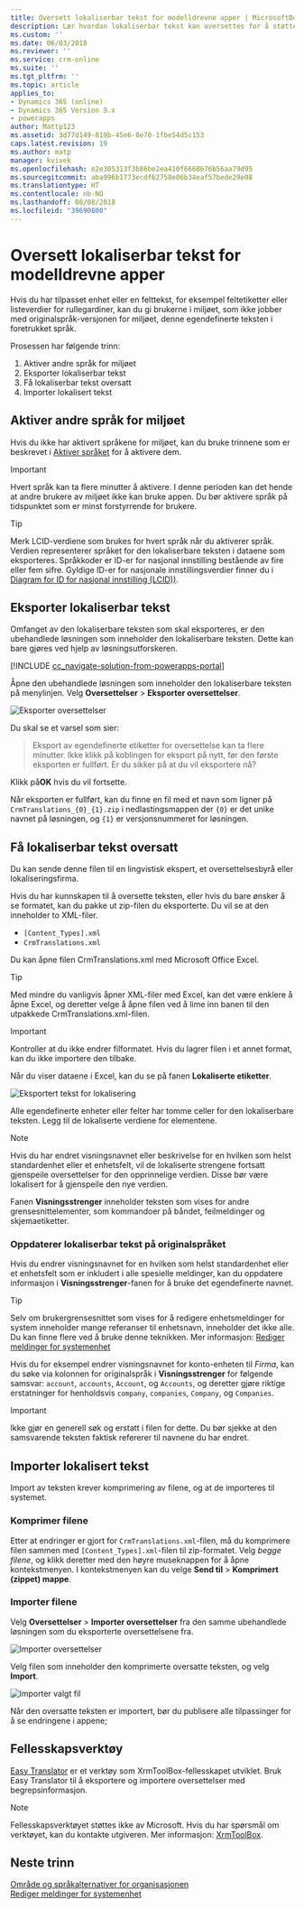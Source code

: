 ```yaml
---
title: Oversett lokaliserbar tekst for modelldrevne apper | MicrosoftDocs
description: Lær hvordan lokaliserbar tekst kan oversettes for å støtte flere språk
ms.custom: ''
ms.date: 06/03/2018
ms.reviewer: ''
ms.service: crm-online
ms.suite: ''
ms.tgt_pltfrm: ''
ms.topic: article
applies_to:
- Dynamics 365 (online)
- Dynamics 365 Version 9.x
- powerapps
author: Mattp123
ms.assetid: 3d77d149-819b-45e6-8e70-1fbe54d5c153
caps.latest.revision: 19
ms.author: matp
manager: kvivek
ms.openlocfilehash: e2e305313f3b86be2ea410f6668676b56aa79d95
ms.sourcegitcommit: aba996b1773ecdf62758e06b34eaf57bede29e08
ms.translationtype: HT
ms.contentlocale: nb-NO
ms.lasthandoff: 08/08/2018
ms.locfileid: "39690800"
---
```

# <a name="translate-localizable-text-for-model-driven-apps"></a>Oversett lokaliserbar tekst for modelldrevne apper

Hvis du har tilpasset enhet eller en felttekst, for eksempel feltetiketter eller listeverdier for rullegardiner, kan du gi brukerne i miljøet, som ikke jobber med originalspråk-versjonen for miljøet, denne egendefinerte teksten i foretrukket språk. 

Prosessen har følgende trinn:
1. Aktiver andre språk for miljøet
2. Eksporter lokaliserbar tekst
3. Få lokaliserbar tekst oversatt
4. Importer lokalisert tekst

## <a name="enable-other-languages-for-your-environment"></a>Aktiver andre språk for miljøet

Hvis du ikke har aktivert språkene for miljøet, kan du bruke trinnene som er beskrevet i [Aktiver språket](https://docs.microsoft.com/dynamics365/customer-engagement/admin/enable-languages) for å aktivere dem.

> [!IMPORTANT]
> Hvert språk kan ta flere minutter å aktivere. I denne perioden kan det hende at andre brukere av miljøet ikke kan bruke appen. Du bør aktivere språk på tidspunktet som er minst forstyrrende for brukere.

> [!TIP]
> Merk LCID-verdiene som brukes for hvert språk når du aktiverer språk. Verdien representerer språket for den lokaliserbare teksten i dataene som eksporteres. Språkkoder er ID-er for nasjonal innstilling bestående av fire eller fem sifre. Gyldige ID-er for nasjonale innstillingsverdier finner du i [Diagram for ID for nasjonal innstilling (LCID))](http://go.microsoft.com/fwlink/?LinkId=122128).

## <a name="export-the-localizable-text"></a>Eksporter lokaliserbar tekst

Omfanget av den lokaliserbare teksten som skal eksporteres, er den ubehandlede løsningen som inneholder den lokaliserbare teksten. Dette kan bare gjøres ved hjelp av løsningsutforskeren.

[!INCLUDE [cc_navigate-solution-from-powerapps-portal](../../includes/cc_navigate-solution-from-powerapps-portal.md)]

Åpne den ubehandlede løsningen som inneholder den lokaliserbare teksten på menylinjen. Velg **Oversettelser** > **Eksporter oversettelser**. 

![Eksporter oversettelser](media/export-localizable-text.png)

Du skal se et varsel som sier:
> Eksport av egendefinerte etiketter for oversettelse kan ta flere minutter. Ikke klikk på koblingen for eksport på nytt, før den første eksporten er fullført. Er du sikker på at du vil eksportere nå? 

Klikk på**OK** hvis du vil fortsette.

Når eksporten er fullført, kan du finne en fil med et navn som ligner på `CrmTranslations_{0}_{1}.zip` i nedlastingsmappen der `{0}` er det unike navnet på løsningen, og `{1}` er versjonsnummeret for løsningen.

## <a name="get-the-localizable-text-translated"></a>Få lokaliserbar tekst oversatt

Du kan sende denne filen til en lingvistisk ekspert, et oversettelsesbyrå eller lokaliseringsfirma.

Hvis du har kunnskapen til å oversette teksten, eller hvis du bare ønsker å se formatet, kan du pakke ut zip-filen du eksporterte. Du vil se at den inneholder to XML-filer. 
 - `[Content_Types].xml`
 - `CrmTranslations.xml`

Du kan åpne filen CrmTranslations.xml med Microsoft Office Excel.

> [!TIP]
> Med mindre du vanligvis åpner XML-filer med Excel, kan det være enklere å åpne Excel, og deretter velge å åpne filen ved å lime inn banen til den utpakkede CrmTranslations.xml-filen.

> [!IMPORTANT]
> Kontroller at du ikke endrer filformatet. Hvis du lagrer filen i et annet format, kan du ikke importere den tilbake.

Når du viser dataene i Excel, kan du se på fanen **Lokaliserte etiketter**.

![Eksportert tekst for lokalisering](media/localized-labels-tab-exported-languages.png)

Alle egendefinerte enheter eller felter har tomme celler for den lokaliserbare teksten. Legg til de lokaliserte verdiene for elementene.

> [!NOTE]
> Hvis du har endret visningsnavnet eller beskrivelse for en hvilken som helst standardenhet eller et enhetsfelt, vil de lokaliserte strengene fortsatt gjenspeile oversettelser for den opprinnelige verdien. Disse bør være lokalisert for å gjenspeile den nye verdien.

Fanen **Visningsstrenger** inneholder teksten som vises for andre grensesnittelementer, som kommandoer på båndet, feilmeldinger og skjemaetiketter.

### <a name="updating-localizable-text-in-the-base-language"></a>Oppdaterer lokaliserbar tekst på originalspråket

Hvis du endrer visningsnavnet for en hvilken som helst standardenhet eller et enhetsfelt som er inkludert i alle spesielle meldinger, kan du oppdatere informasjon i **Visningsstrenger**-fanen for å bruke det egendefinerte navnet.

> [!TIP]
> Selv om brukergrensesnittet som vises for å redigere enhetsmeldinger for system inneholder mange referanser til enhetsnavn, inneholder det ikke alle. Du kan finne flere ved å bruke denne teknikken. Mer informasjon: [Rediger meldinger for systemenhet](../common-data-service/edit-system-entity-messages.md)

Hvis du for eksempel endrer visningsnavnet for konto-enheten til *Firma*, kan du søke via kolonnen for originalspråk i **Visningsstrenger** for følgende samsvar: `account`, `accounts`, `Account`, og `Accounts`, og deretter gjøre riktige erstatninger for henholdsvis `company`, `companies`, `Company`, og `Companies`.

> [!IMPORTANT]
> Ikke gjør en generell søk og erstatt i filen for dette. Du bør sjekke at den samsvarende teksten faktisk refererer til navnene du har endret.


## <a name="import-the-localized-text"></a>Importer lokalisert tekst
Import av teksten krever komprimering av filene, og at de importeres til systemet.

### <a name="compress-the-files"></a>Komprimer filene

Etter at endringer er gjort for `CrmTranslations.xml`-filen, må du komprimere filen sammen med `[Content_Types].xml`-filen til zip-formatet. Velg *begge filene*, og klikk deretter med den høyre museknappen for å åpne kontekstmenyen. I kontekstmenyen kan du velge **Send til** > **Komprimert (zippet) mappe**.

### <a name="import-the-files"></a>Importer filene

Velg **Oversettelser** > **Importer oversettelser** fra den samme ubehandlede løsningen som du eksporterte oversettelsene fra. 

![Importer oversettelser](media/import-translations.png)

Velg filen som inneholder den komprimerte oversatte teksten, og velg **Import**.

![Importer valgt fil](media/import-translated-text-dialog.png)

Når den oversatte teksten er importert, bør du publisere alle tilpassinger for å se endringene i appene;

## <a name="community-tools"></a>Fellesskapsverktøy

[Easy Translator](https://www.xrmtoolbox.com/plugins/MsCrmTools.Translator/) er et verktøy som XrmToolBox-fellesskapet utviklet. Bruk Easy Translator til å eksportere og importere oversettelser med begrepsinformasjon. 

> [!NOTE]
> Fellesskapsverktøyet støttes ikke av Microsoft.
> Hvis du har spørsmål om verktøyet, kan du kontakte utgiveren. Mer informasjon: [XrmToolBox](https://www.xrmtoolbox.com).


## <a name="next-steps"></a>Neste trinn
[Område og språkalternativer for organisasjonen](https://docs.microsoft.com/dynamics365/customer-engagement/admin/enable-languages)<br />
[Rediger meldinger for systemenhet](../common-data-service/edit-system-entity-messages.md)

